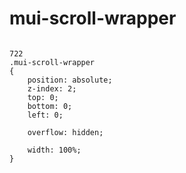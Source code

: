 # mui-scroll-wrapper

```

722
.mui-scroll-wrapper
{
    position: absolute;
    z-index: 2;
    top: 0;
    bottom: 0;
    left: 0;

    overflow: hidden;

    width: 100%;
}
```